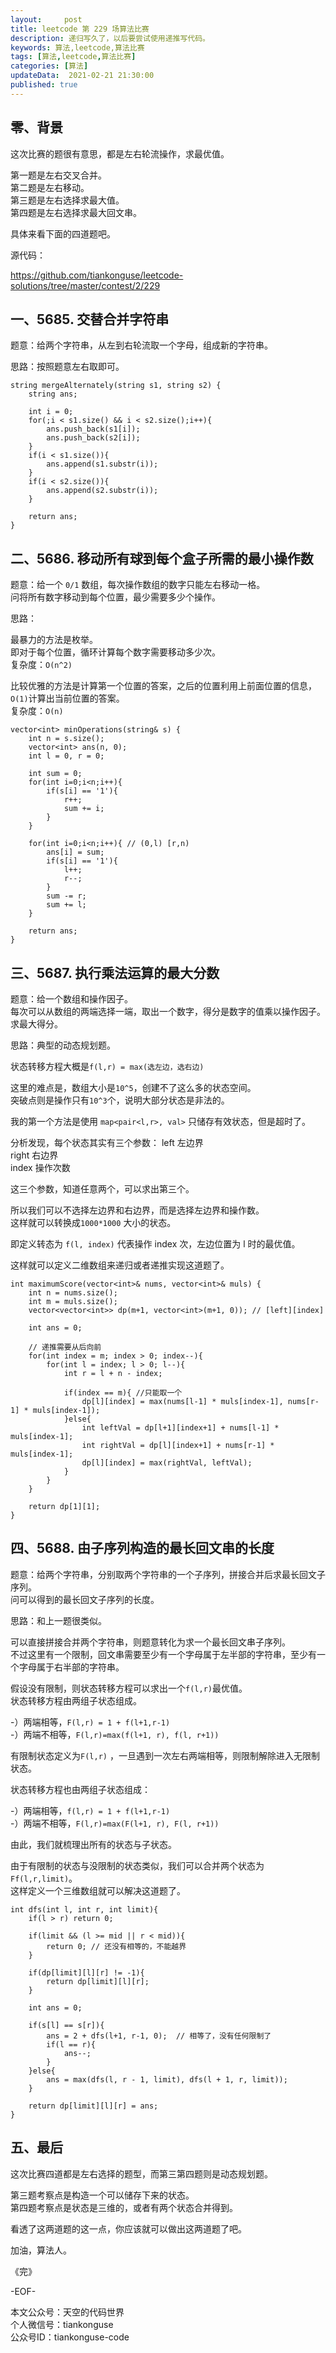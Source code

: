 ```yaml
---   
layout:     post  
title: leetcode 第 229 场算法比赛  
description: 递归写久了，以后要尝试使用递推写代码。   
keywords: 算法,leetcode,算法比赛  
tags: [算法,leetcode,算法比赛]    
categories: [算法]  
updateData:  2021-02-21 21:30:00  
published: true  
---  
```



## 零、背景  


这次比赛的题很有意思，都是左右轮流操作，求最优值。  


第一题是左右交叉合并。  
第二题是左右移动。  
第三题是左右选择求最大值。  
第四题是左右选择求最大回文串。  


具体来看下面的四道题吧。  



源代码：

https://github.com/tiankonguse/leetcode-solutions/tree/master/contest/2/229 



## 一、5685. 交替合并字符串  


题意：给两个字符串，从左到右轮流取一个字母，组成新的字符串。  


思路：按照题意左右取即可。  


```
string mergeAlternately(string s1, string s2) {
    string ans;
    
    int i = 0;
    for(;i < s1.size() && i < s2.size();i++){
        ans.push_back(s1[i]);
        ans.push_back(s2[i]);
    }
    if(i < s1.size()){
        ans.append(s1.substr(i));
    }
    if(i < s2.size()){
        ans.append(s2.substr(i));
    }
    
    return ans;
}
```

## 二、5686. 移动所有球到每个盒子所需的最小操作数  


题意：给一个 `0/1` 数组，每次操作数组的数字只能左右移动一格。  
问将所有数字移动到每个位置，最少需要多少个操作。  


思路：  


最暴力的方法是枚举。  
即对于每个位置，循环计算每个数字需要移动多少次。  
复杂度：`O(n^2)` 


比较优雅的方法是计算第一个位置的答案，之后的位置利用上前面位置的信息，`O(1)`计算出当前位置的答案。  
复杂度：`O(n)`  



```
vector<int> minOperations(string& s) {
    int n = s.size();
    vector<int> ans(n, 0);
    int l = 0, r = 0;

    int sum = 0;
    for(int i=0;i<n;i++){
        if(s[i] == '1'){
            r++;
            sum += i;
        }
    }

    for(int i=0;i<n;i++){ // (0,l) [r,n)
        ans[i] = sum;         
        if(s[i] == '1'){
            l++;
            r--;
        }
        sum -= r;
        sum += l;
    }
    
    return ans;
}
```

## 三、5687. 执行乘法运算的最大分数  


题意：给一个数组和操作因子。  
每次可以从数组的两端选择一端，取出一个数字，得分是数字的值乘以操作因子。  
求最大得分。  


思路：典型的动态规划题。  


状态转移方程大概是`f(l,r) = max(选左边，选右边)`  


这里的难点是，数组大小是`10^5`，创建不了这么多的状态空间。  
突破点则是操作只有`10^3`个，说明大部分状态是非法的。  


我的第一个方法是使用 `map<pair<l,r>, val>` 只储存有效状态，但是超时了。  


分析发现，每个状态其实有三个参数： 
left 左边界  
right 右边界  
index 操作次数    


这三个参数，知道任意两个，可以求出第三个。  


所以我们可以不选择左边界和右边界，而是选择左边界和操作数。  
这样就可以转换成`1000*1000` 大小的状态。  


即定义转态为 `f(l, index)` 代表操作 index 次，左边位置为 l 时的最优值。    


这样就可以定义二维数组来递归或者递推实现这道题了。  


```
int maximumScore(vector<int>& nums, vector<int>& muls) {
    int n = nums.size();
    int m = muls.size();
    vector<vector<int>> dp(m+1, vector<int>(m+1, 0)); // [left][index]
    
    int ans = 0;
    
    // 递推需要从后向前
    for(int index = m; index > 0; index--){
        for(int l = index; l > 0; l--){
            int r = l + n - index;
            
            if(index == m){ //只能取一个
                dp[l][index] = max(nums[l-1] * muls[index-1], nums[r-1] * muls[index-1]);
            }else{
                int leftVal = dp[l+1][index+1] + nums[l-1] * muls[index-1];
                int rightVal = dp[l][index+1] + nums[r-1] * muls[index-1];
                dp[l][index] = max(rightVal, leftVal);
            }
        }
    }
    
    return dp[1][1];
}
```


## 四、5688. 由子序列构造的最长回文串的长度  


题意：给两个字符串，分别取两个字符串的一个子序列，拼接合并后求最长回文子序列。  
问可以得到的最长回文子序列的长度。  


思路：和上一题很类似。  


可以直接拼接合并两个字符串，则题意转化为求一个最长回文串子序列。  
不过这里有一个限制，回文串需要至少有一个字母属于左半部的字符串，至少有一个字母属于右半部的字符串。  


假设没有限制，则状态转移方程可以求出一个`f(l,r)`最优值。  
状态转移方程由两组子状态组成。  


-）两端相等，`F(l,r) = 1 + f(l+1,r-1)`  
-）两端不相等，`F(l,r)=max(f(l+1, r), f(l, r+1))`  


有限制状态定义为`F(l,r)` ，一旦遇到一次左右两端相等，则限制解除进入无限制状态。  


状态转移方程也由两组子状态组成：  


-）两端相等，`f(l,r) = 1 + f(l+1,r-1)`  
-）两端不相等，`F(l,r)=max(F(l+1, r), F(l, r+1))`  


由此，我们就梳理出所有的状态与子状态。  


由于有限制的状态与没限制的状态类似，我们可以合并两个状态为`Ff(l,r,limit)`。  
这样定义一个三维数组就可以解决这道题了。  


```
int dfs(int l, int r, int limit){
    if(l > r) return 0;
    
    if(limit && (l >= mid || r < mid)){
        return 0; // 还没有相等的，不能越界
    }
    
    if(dp[limit][l][r] != -1){
        return dp[limit][l][r];
    }
    
    int ans = 0;
    
    if(s[l] == s[r]){
        ans = 2 + dfs(l+1, r-1, 0);  // 相等了，没有任何限制了
        if(l == r){
            ans--;
        }
    }else{
        ans = max(dfs(l, r - 1, limit), dfs(l + 1, r, limit));
    }
    
    return dp[limit][l][r] = ans;
}
```



## 五、最后  


这次比赛四道都是左右选择的题型，而第三第四题则是动态规划题。  


第三题考察点是构造一个可以储存下来的状态。  
第四题考察点是状态是三维的，或者有两个状态合并得到。  


看透了这两道题的这一点，你应该就可以做出这两道题了吧。  



加油，算法人。  


《完》  


-EOF-  



本文公众号：天空的代码世界  
个人微信号：tiankonguse  
公众号ID：tiankonguse-code  
  

